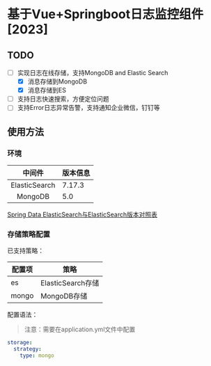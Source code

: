# 基于Vue+Springboot日志监控组件[2023]
## TODO
- [ ] 实现日志在线存储，支持MongoDB and Elastic Search
  - [x] 消息存储到MongoDB
  - [x] 消息存储到ES
- [ ] 支持日志快速搜索，方便定位问题
- [ ] 支持Error日志异常告警，支持通知企业微信，钉钉等

## 使用方法

### 环境

| 中间件     | 版本信息 |
| :--: | ------ |
| ElasticSearch | 7.17.3 |
| MongoDB | 5.0 |



[Spring Data ElasticSearch与ElasticSearch版本对照表](https://docs.spring.io/spring-data/elasticsearch/docs/current/reference/html/)

### 存储策略配置
已支持策略：

| 配置项 | 策略              |
| ------ | ----------------- |
| es     | ElasticSearch存储 |
| mongo  | MongoDB存储       |

配置语法：
> 注意：需要在application.yml文件中配置

```yaml
storage:
  strategy:
    type: mongo
```